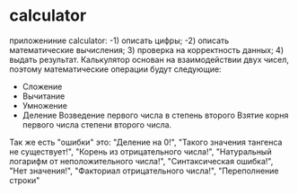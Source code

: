 # calculator
приложениние calculator:
-1) описать цифры;
-2) описать математические вычисления;
3) проверка на корректность данных; 
4) выдать результат. 
Калькулятор основан на взаимодействии двух чисел, 
поэтому математические операции будут следующие:
 - Сложение
 - Вычитание
 - Умножение
 - Деление
Возведение первого числа в степень второго
Взятие корня первого числа степени второго числа.

Так же есть "ошибки" это:
                           "Деление на 0!",
                           "Такого значения тангенса не существует!",
                           "Корень из отрицательного числа!",
                           "Натуральный логарифм от неположительного числа!",
                           "Синтаксическая ошибка!",
                           "Нет значения!",
                           "Факториал отрицательного числа!",
                           "Переполнение строки"
